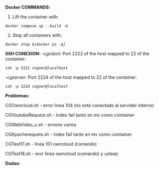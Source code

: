 **Docker COMMANDS:**

1. Lift the container with:
```
docker compose up --build -d
```
2. Stop all containers with: 
```
docker stop $(docker ps -q)
```



**SSH CONEXION:**
*-cgclient:*
Port 2222 of the host mapped to 22 of the container:
```
ssh -p 2222 cognet@localhost
```

*-cgserver:*
Port 2224 of the host mapped to 22 of the container:
```
ssh -p 2224 cognet@localhost
```


**Problemas:**

CGOwncloud.sh - error linea 104 (no está conectado al servidor interno)

CGYoutubeRequest.sh - index fail tanto en mv como cointainer

CGWebVideo_x.sh - errores varios

CGApacherequets.sh - index fail tanto en mv como cointainer

CGTest17.sh - linea 101 owncloud (comando)

CGTest18.sh - eror linea owncloud (comando) y usleep


**Dudas:**


